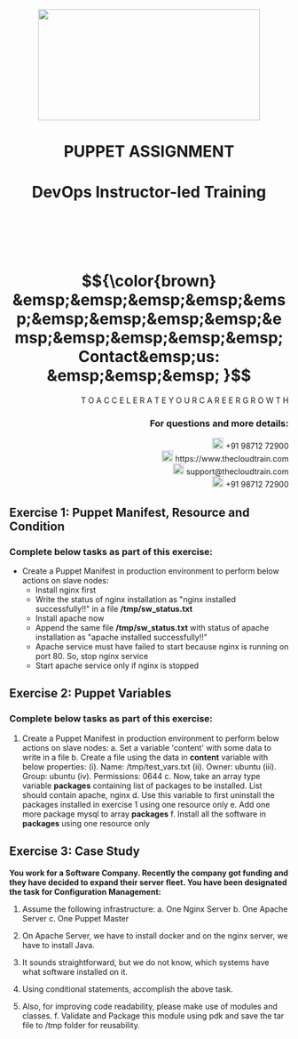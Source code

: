 <div align="center">
<img src=https://static.wixstatic.com/media/1c706c_a5df0ad56f894928bf858a74ba744b32~mv2.png/v1/fit/w_2500,h_1330,al_c/1c706c_a5df0ad56f894928bf858a74ba744b32~mv2.png width="400" height="200">
 </div>

# <div align="center"> PUPPET ASSIGNMENT </p>

# <div align="center"> DevOps Instructor-led Training </div>

<br />

<br />

<br />

<br />

# $${\color{brown} &emsp;&emsp;&emsp;&emsp;&emsp;&emsp;&emsp;&emsp;&emsp;&emsp;&emsp;&emsp;&emsp;&emsp; Contact&emsp;us: &emsp;&emsp;&emsp; }$$

<div align="right"> T O A C C E L E R A T E Y O U R C A R E E R G R O W T H </div>

### <div align="right"> For questions and more details: </div>

<div align="right"> <img src=https://w7.pngwing.com/pngs/759/922/png-transparent-telephone-logo-iphone-telephone-call-smartphone-phone-electronics-text-trademark-thumbnail.png width="20" height="20"> +91 98712 72900 </div>

<div align="right"> <img src=https://pbs.twimg.com/profile_images/1450734615946219520/jmBHQRRa_400x400.jpg width="20" height="20"> https://www.thecloudtrain.com </div>

<div align="right"> <img src=https://icons.iconarchive.com/icons/martz90/circle/512/email-icon.png width="20" height="20"> support@thecloudtrain.com </div>

<div align="right"> <img src=https://png.pngtree.com/png-vector/20221018/ourmid/pngtree-whatsapp-icon-png-image_6315990.png width="20" height="20"> +91 98712 72900 </div>

## Exercise 1: Puppet Manifest, Resource and Condition

### Complete below tasks as part of this exercise:

* Create a Puppet Manifest in production environment to perform below actions on slave nodes:
  * Install nginx first
  * Write the status of nginx installation as "nginx installed successfully!!" in a file **/tmp/sw_status.txt**
  * Install apache now
  * Append the same file **/tmp/sw_status.txt** with status of apache installation as "apache installed successfully!!"
  * Apache service must have failed to start because nginx is running on port 80. So, stop nginx service
  * Start apache service only if nginx is stopped

## Exercise 2: Puppet Variables

### Complete below tasks as part of this exercise:

1. Create a Puppet Manifest in production environment to perform below actions on slave nodes:
  a. Set a variable 'content' with some data to write in a file
  b. Create a file using the data in **content** variable with below properties:
    (i). Name: /tmp/test\_vars.txt
    (ii). Owner: ubuntu
    (iii). Group: ubuntu
    (iv). Permissions: 0644
  c. Now, take an array type variable **packages** containing list of packages to be installed. List should contain apache, nginx
  d. Use this variable to first uninstall the packages installed in exercise 1 using one resource only
  e. Add one more package mysql to array **packages**
  f. Install all the software in **packages** using one resource only

## Exercise 3: Case Study

**You work for a Software Company. Recently the company got funding and they have decided to expand their server fleet. You have been designated the task for Configuration Management:**

1. Assume the following infrastructure:
  a. One Nginx Server
  b. One Apache Server
  c. One Puppet Master

2. On Apache Server, we have to install docker and on the nginx server, we have to install Java.
3. It sounds straightforward, but we do not know, which systems have what software installed on it.
4. Using conditional statements, accomplish the above task.
5. Also, for improving code readability, please make use of modules and classes.
f. Validate and Package this module using pdk and save the tar file to /tmp folder for reusability.
